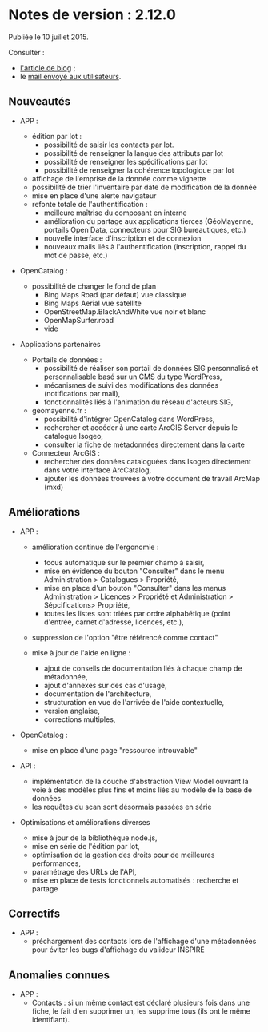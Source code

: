 # Notes de version : 2.12.0

Publiée le 10 juillet 2015.

Consulter :
* [l'article de blog](http://wp.me/p3AlZA-ON) ;
* le [mail envoyé aux utilisateurs](http://eepurl.com/brcEPr).

## Nouveautés

* APP :

	* édition par lot :
		* possibilité de saisir les contacts par lot.
		* possibilité de renseigner la langue des attributs par lot
		* possibilité de renseigner les spécifications par lot
		* possibilité de renseigner la cohérence topologique par lot
	* affichage de l'emprise de la donnée comme vignette
	* possibilité de trier l'inventaire par date de modification de la donnée
	* mise en place d'une alerte navigateur
	* refonte totale de l'authentification :
	    * meilleure maîtrise du composant en interne
	    * amélioration du partage aux applications tierces (GéoMayenne, portails Open Data, connecteurs pour SIG bureautiques, etc.)
        * nouvelle interface d'inscription et de connexion
        * nouveaux mails liés à l'authentification (inscription, rappel du mot de passe, etc.)


* OpenCatalog :
    * possibilité de changer le fond de plan
	    * Bing Maps Road (par défaut) vue classique
	    * Bing Maps Aerial vue satellite
	    * OpenStreetMap.BlackAndWhite vue noir et blanc
	    * OpenMapSurfer.road
	    * vide

* Applications partenaires
	* Portails de données :
	    * possibilité de réaliser son portail de données SIG personnalisé et personnalisable basé sur un CMS du type WordPress,
	    * mécanismes de suivi des modifications des données (notifications par mail),
	    * fonctionnalités liés à l'animation du réseau d'acteurs SIG,
    * geomayenne.fr :
        * possibilité d'intégrer OpenCatalog dans WordPress,
        * rechercher et accéder à une carte ArcGIS Server depuis le catalogue Isogeo,
		* consulter la fiche de métadonnées directement dans la carte
	* Connecteur ArcGIS :
		* rechercher des données cataloguées dans Isogeo directement dans votre interface ArcCatalog,
		* ajouter les données trouvées à votre document de travail ArcMap (mxd)


## Améliorations

* APP :
	* amélioration continue de l'ergonomie :
		* focus automatique sur le premier champ à saisir,
		* mise en évidence du bouton "Consulter" dans le menu Administration > Catalogues > Propriété,
		* mise en place d'un bouton "Consulter" dans les menus Administration > Licences > Propriété et Administration > Sépcifications> Propriété,
		* toutes les listes sont triées par ordre alphabétique (point d'entrée, carnet d'adresse, licences, etc.),

	* suppression de l'option "être référencé comme contact"
	* mise à jour de l'aide en ligne :
		* ajout de conseils de documentation liés à chaque champ de métadonnée,
		* ajout d'annexes sur des cas d'usage,
		* documentation de l'architecture,
		* structuration en vue de l'arrivée de l'aide contextuelle,
		* version anglaise,
		* corrections multiples,

* OpenCatalog :
	* mise en place d'une page "ressource introuvable"

* API :
	* implémentation de la couche d'abstraction View Model ouvrant la voie à des modèles plus fins et moins liés au modèle de la base de données
	* les requêtes du scan sont désormais passées en série

* Optimisations et améliorations diverses
	* mise à jour de la bibliothèque node.js,
	* mise en série de l'édition par lot,
	* optimisation de la gestion des droits pour de meilleures performances,
	* paramétrage des URLs de l'API,
	* mise en place de tests fonctionnels automatisés : recherche et partage

## Correctifs

* APP :
	* préchargement des contacts lors de l'affichage d'une métadonnées pour éviter les bugs d'affichage du valideur INSPIRE

## Anomalies connues

* APP :
	* Contacts : si un même contact est déclaré plusieurs fois dans une fiche, le fait d'en supprimer un, les supprime tous (ils ont le même identifiant).







